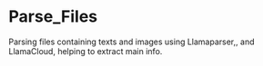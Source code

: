 # Parse_Files
Parsing files containing texts and images using Llamaparser,, and LlamaCloud, helping to extract main info.
